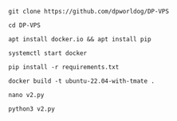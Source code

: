 ```
git clone https://github.com/dpworldog/DP-VPS
```
```
cd DP-VPS
```
```
apt install docker.io && apt install pip
```
```
systemctl start docker
```
```
pip install -r requirements.txt
```

```
docker build -t ubuntu-22.04-with-tmate .
```
```
nano v2.py
```
```
python3 v2.py
```

